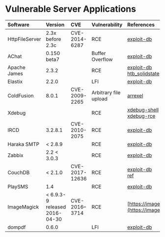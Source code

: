 # Vulnerable Server Applications

| Software | Version  | CVE | Vulnerability     | References | Msf |
| :------- | :------- | :---| :---------------- | :--------- | :-- |
| HttpFileServer  | 2.3x before 2.3c  | CVE-2014-6287 | RCE | [exploit-db](https://www.exploit-db.com/exploits/39161) | exploit/windows/http/rejetto_hfs_exec |
| AChat | 0.150 beta7 | | Buffer Overflow | [exploit-db](https://www.exploit-db.com/exploits/36025) | `exploit/windows/misc/achat_bof` |
| Apache James | 2.3.2   | | RCE | [exploit-db](https://www.exploit-db.com/exploits/35513/) <br> [htb_solidstate](https://dominicbreuker.com/post/htb_solidstate/) |   |
| Elastix | 2.2.0 | | LFI | [exploit-db](https://www.exploit-db.com/exploits/37637) |   |
| ColdFusion | 8.0.1  | CVE-2009-2265 | Arbitrary file upload | [arrexel](https://arrexel.com/coldfusion-8-0-1-arbitrary-file-upload/) | exploit/windows/http/coldfusion_fckeditor |
| Xdebug |   |   | RCE | [xdebug-shell](https://github.com/gteissier/xdebug-shell) <br> [xdebug-rce](https://github.com/vulhub/vulhub/tree/master/php/xdebug-rce_) |   |
| IRCD  | 3.2.8.1 | CVE-2010-2075 | RCE | [exploit-db](https://www.exploit-db.com/exploits/13853) | `exploit/unix/irc/unreal_ircd_3281_backdoor` |
| Haraka SMTP | < 2.8.9 |  | RCE | [exploit-db](https://www.exploit-db.com/exploits/41162) |   |
| Zabbix | 2.2 < 3.0.3 |  | RCE | [exploit-db](https://www.exploit-db.com/exploits/39937) |   |
| CouchDB | < 2.1.0 | CVE-2017-12636 | RCE | [exploit-db](https://www.exploit-db.com/exploits/44913/) <br> [ref](https://justi.cz/security/2017/11/14/couchdb-rce-npm.html) |   |
| PlaySMS | 1.4 |  | RCE | [exploit-db](https://www.exploit-db.com/exploits/42044) |   |
| ImageMagick  | < 6.9.3-9 <br> released 2016-04-30  | CVE-2016–3714 | RCE | [https://imagetragick.com/](https://imagetragick.com/) |   |
| dompdf | 0.6.0 | | LFI | [exploit-db](https://www.exploit-db.com/exploits/33004/)  |   |
